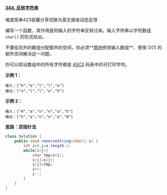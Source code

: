 #### [344. 反转字符串](https://leetcode-cn.com/problems/reverse-string/)

难度简单423收藏分享切换为英文接收动态反馈

编写一个函数，其作用是将输入的字符串反转过来。输入字符串以字符数组 `char[]` 的形式给出。

不要给另外的数组分配额外的空间，你必须**[原地](https://baike.baidu.com/item/原地算法)修改输入数组**、使用 O(1) 的额外空间解决这一问题。

你可以假设数组中的所有字符都是 [ASCII](https://baike.baidu.com/item/ASCII) 码表中的可打印字符。

 

**示例 1：**

```
输入：["h","e","l","l","o"]
输出：["o","l","l","e","h"]
```

**示例 2：**

```
输入：["H","a","n","n","a","h"]
输出：["h","a","n","n","a","H"]
```



**思路：双指针法**

```java
class Solution {
    public void reverseString(char[] s) {
        int i=0,j=s.length-1;
        while(i<j){
            char tmp=s[i];
            s[i]=s[j];
            s[j]=tmp;
            i++;
            j--;
        }
    }
}
```

